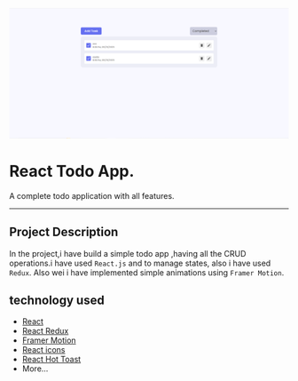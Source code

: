![React Todo App](./banner.png)

# React Todo App.

A complete todo application with all features.




---

## Project Description

In the project,i have build a simple todo app ,having all the CRUD operations.i have used `React.js` and to manage  states, also i have used  `Redux`. Also wei i have implemented simple animations using `Framer Motion`.

## technology used

- [React](https://reactjs.org/)
- [React Redux](https://redux.js.org/)
- [Framer Motion](https://framer.com/motion/)
- [React icons](https://react-icons.netlify.com/)
- [React Hot Toast](https://react-hot-toast.com/)
- More...

```





